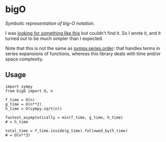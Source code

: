 # bigO

*Symbolic representation of big-O notation.*

I was [looking for something like this](http://stackoverflow.com/questions/14510216/is-there-a-library-for-programmatic-manipulation-of-big-o-complexities)
but couldn't find it.
So I wrote it, and it turned out to be much simpler than I expected.

Note that this is not the same as [sympy.series.order](http://docs.sympy.org/dev/modules/series.html#order-terms):
that handles terms in series expansions of functions, whereas this library deals with time and/or space complexity.

## Usage

    import sympy
    from bigO import O, n

    f_time = O(n)
    g_time = O(n**2)
    h_time = O(sympy.sqrt(n))

    fastest_asymptotically = min(f_time, g_time, h_time)
    # = h_time
    
    total_time = f_time.inside(g_time).followed_by(h_time)
    # = O(n**3)
